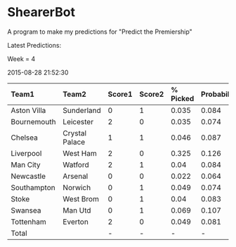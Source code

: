 # ShearerBot
A program to make my predictions for "Predict the Premiership"

Latest Predictions:

Week = 4

2015-08-28 21:52:30
<sub>


|Team1       |Team2          |Score1 |Score2 |% Picked |Probability |Expected |SD    |n    |
|:-----------|:--------------|:------|:------|:--------|:-----------|:--------|:-----|:----|
|Aston Villa |Sunderland     |0      |1      |0.035    |0.084       |1.022    |2.094 |3897 |
|Bournemouth |Leicester      |2      |0      |0.035    |0.074       |0.747    |1.289 |3899 |
|Chelsea     |Crystal Palace |1      |1      |0.046    |0.087       |0.933    |2.088 |3900 |
|Liverpool   |West Ham       |2      |0      |0.325    |0.126       |0.963    |0.891 |3901 |
|Man City    |Watford        |2      |1      |0.04     |0.084       |1.151    |1.223 |3901 |
|Newcastle   |Arsenal        |0      |0      |0.022    |0.064       |0.991    |1.942 |3901 |
|Southampton |Norwich        |0      |1      |0.049    |0.074       |1.034    |2.029 |3893 |
|Stoke       |West Brom      |0      |1      |0.04     |0.083       |1.036    |2.085 |3898 |
|Swansea     |Man Utd        |0      |1      |0.069    |0.107       |0.654    |0.932 |3893 |
|Tottenham   |Everton        |2      |0      |0.049    |0.081       |0.822    |1.332 |3898 |
|Total       |               |-      |-      |-        |-           |9.353    |5.25  |3901 |

</sub>